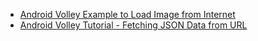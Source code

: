 - [Android Volley Example to Load Image from Internet](https://www.simplifiedcoding.net/android-volley-example-to-load-image-from-internet/)
- [Android Volley Tutorial - Fetching JSON Data from URL](https://www.simplifiedcoding.net/android-volley-tutorial-fetch-json/)
